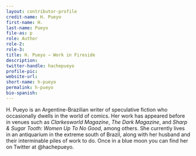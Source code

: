 ```yaml
---
layout: contributor-profile
credit-name: H. Pueyo
first-name: H.
last-name: Pueyo
file-as: p
role: Author
role-2:
role-3:
title: H. Pueyo — Work in Fireside
description: 
twitter-handle: hachepueyo
profile-pic:
website-url:
short-name: h-pueyo
permalink: h-pueyo
bio-spanish:
---
```

H. Pueyo is an Argentine-Brazilian writer of speculative fiction who occasionally dwells in the world of comics. Her work has appeared before in venues such as _Clarkesworld Magazine_, _The Dark Magazine_, and _Sharp & Sugar Tooth: Women Up To No Good_, among others. She currently lives in an antiquarium in the extreme south of Brazil, along with her husband and their interminable piles of work to do. Once in a blue moon you can find her on Twitter at @hachepueyo.
